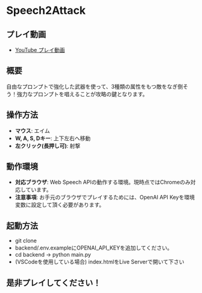 # Speech2Attack

## プレイ動画

- [YouTube プレイ動画]([https://youtu.be/G-0TokT1WeM](https://www.youtube.com/watch?v=D6ZarGYNLLs))

## 概要

自由なプロンプトで強化した武器を使って、3種類の属性をもつ敵をなぎ倒そう！強力なプロンプトを唱えることが攻略の鍵となります。

## 操作方法

- **マウス**: エイム
- **W, A, S, Dキー**: 上下左右へ移動
- **左クリック(長押し可)**: 射撃

## 動作環境

- **対応ブラウザ**: Web Speech APIの動作する環境。現時点ではChromeのみ対応しています。
- **注意事項**: お手元のブラウザでプレイするためには、OpenAI API Keyを環境変数に設定して頂く必要があります。

## 起動方法

- git clone
- backend/.env.exampleにOPENAI_API_KEYを追加してください。
- cd backend -> python main.py
- (VSCodeを使用している場合) index.htmlをLive Serverで開いて下さい


## 是非プレイしてください！

